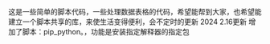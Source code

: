 这是一些简单的脚本代码，一些处理数据表格的代码，希望能帮到大家，也希望能建立一个脚本共享的库，来使生活变得便利，会不定时的更新
2024 2.16更新
增加了脚本：pip_python。，功能是安装指定解释器的指定包

